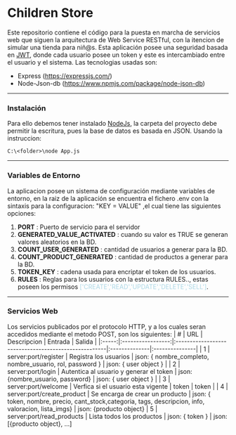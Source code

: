 # Children Store
   Este repositorio contiene el código para la puesta en marcha de servicios web que siguen la arquitectura de Web Service RESTful, con la itencion de simular una
tienda para niñ@s. Esta aplicación posee una seguridad basada en [JWT](https://jwt.io/), donde cada usuario
posee un token y este es intercambiado entre el usuario y el sistema. Las tecnologias usadas son:
* Express (https://expressjs.com/)
* Node-Json-db (https://www.npmjs.com/package/node-json-db)
---
### Instalación

Para ello debemos tener instalado [NodeJs](https://nodejs.org/en), la carpeta del proyecto debe permitir 
la escritura, pues la base de datos es basada en JSON. Usando la instruccion:

    C:\<folder>\node App.js 
---
### Variables de Entorno

La aplicacion posee un sistema de configuración mediante variables de entorno, en la raiz de la aplicación
se encuentra el fichero .env con la sintaxis para la configuracion: "KEY = VALUE" ,el cual tiene las siguientes opciones:

1. <span style="font-weight:bold">PORT</span> : Puerto de servicio para el servidor 
2. <span style="font-weight:bold">GENERATED_VALUE_ACTIVATED</span> : cuando su valor es TRUE se generan valores aleatorios en la BD.
3. <span style="font-weight:bold">COUNT_USER_GENERATED</span> : cantidad de usuarios a generar para la BD.
4. <span style="font-weight:bold">COUNT_PRODUCT_GENERATED</span> : cantidad de productos a generar para la BD.
5. <span style="font-weight:bold">TOKEN_KEY</span> : cadena usada para encriptar el token de los usuarios.
6. <span style="font-weight:bold">RULES</span> : Reglas para los usuarios con la estructura RULES.<ROL>.<ELEMENTO>, estas poseen los permisos <span style="color:lightblue">['CREATE','READ','UPDATE','DELETE','SELL']</span>.
---
### Servicios Web

Los servicios publicados por el protocolo HTTP, y a los cuales seran accedidos mediante el metodo POST, son los siguientes:
|   #   | URL               | Descripcion                                          |  Entrada      |  Salida        |
|:-----:|:-----------------:|:-----------------------------------------------------|:--------------|:---------------|
| 1     | server:port/register         | Registra los usuarios   | json: { nombre_completo, nombre_usuario, rol, password }  |   json: { user object }  |
| 2     | server:port/login            | Autentica al usuario y generar el token      | json: {nombre_usuario, password} | json: { user object } |
| 3     | server:port/welcome          | Verfica si el usuario esta vigente    |  token | token |
| 4     | server:port/create_product   | Se encarga de crear un producto    |  json: { token, nombre, precio, cant_stock,categoria, tags, descripcion, info, valoracion, lista_imgs} | json: {producto object}
| 5     | server:port/read_products   |  Lista todos los productos    |  json: { token } | json: [{producto object}, ...] 
       

